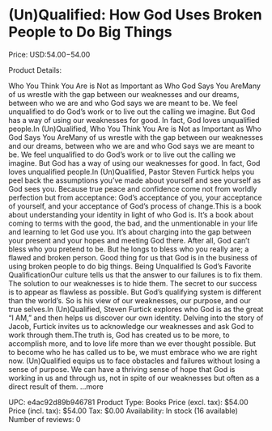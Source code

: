 # (Un)Qualified: How God Uses Broken People to Do Big Things

Price: USD:$54.00-$54.00

Product Details:

Who You Think You Are is Not as Important as Who God Says You AreMany of us wrestle with the gap between our weaknesses and our dreams, between who we are and who God says we are meant to be. We feel unqualified to do God’s work or to live out the calling we imagine. But God has a way of using our weaknesses for good. In fact, God loves unqualified people.In (Un)Qualified, Who You Think You Are is Not as Important as Who God Says You AreMany of us wrestle with the gap between our weaknesses and our dreams, between who we are and who God says we are meant to be. We feel unqualified to do God’s work or to live out the calling we imagine. But God has a way of using our weaknesses for good. In fact, God loves unqualified people.In (Un)Qualified, Pastor Steven Furtick helps you peel back the assumptions you’ve made about yourself and see yourself as God sees you. Because true peace and confidence come not from worldly perfection but from acceptance: God’s acceptance of you, your acceptance of yourself, and your acceptance of God’s process of change.This is a book about understanding your identity in light of who God is. It’s a book about coming to terms with the good, the bad, and the unmentionable in your life and learning to let God use you. It’s about charging into the gap between your present and your hopes and meeting God there. After all, God can’t bless who you pretend to be. But he longs to bless who you really are; a flawed and broken person. Good thing for us that God is in the business of using broken people to do big things. Being Unqualified Is God’s Favorite QualificationOur culture tells us that the answer to our failures is to fix them. The solution to our weaknesses is to hide them. The secret to our success is to appear as flawless as possible. But God’s qualifying system is different than the world’s. So is his view of our weaknesses, our purpose, and our true selves.In (Un)Qualified, Steven Furtick explores who God is as the great “I AM,” and then helps us discover our own identity. Delving into the story of Jacob, Furtick invites us to acknowledge our weaknesses and ask God to work through them.The truth is, God has created us to be more, to accomplish more, and to love life more than we ever thought possible. But to become who he has called us to be, we must embrace who we are right now. (Un)Qualified equips us to face obstacles and failures without losing a sense of purpose. We can have a thriving sense of hope that God is working in us and through us, not in spite of our weaknesses but often as a direct result of them. ...more

UPC: e4ac92d89b946781
Product Type: Books
Price (excl. tax): $54.00
Price (incl. tax): $54.00
Tax: $0.00
Availability: In stock (16 available)
Number of reviews: 0